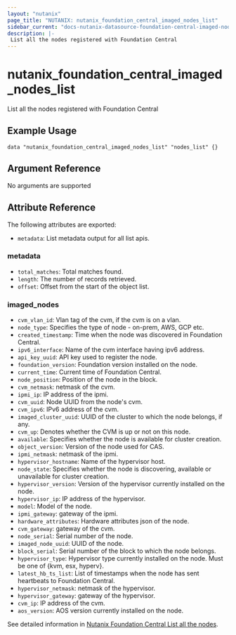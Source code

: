 ```yaml
---
layout: "nutanix"
page_title: "NUTANIX: nutanix_foundation_central_imaged_nodes_list"
sidebar_current: "docs-nutanix-datasource-foundation-central-imaged-nodes"
description: |-
 List all the nodes registered with Foundation Central
---
```


# nutanix_foundation_central_imaged_nodes_list

List all the nodes registered with Foundation Central

## Example Usage

```hcl
data "nutanix_foundation_central_imaged_nodes_list" "nodes_list" {}
```

## Argument Reference

No arguments are supported

## Attribute Reference

The following attributes are exported:

* `metadata`: List metadata output for all list apis.

### metadata
* `total_matches`: Total matches found.
* `length`: The number of records retrieved.
* `offset`: Offset from the start of the object list.

### imaged_nodes
* `cvm_vlan_id`: Vlan tag of the cvm, if the cvm is on a vlan.
* `node_type`: Specifies the type of node - on-prem, AWS, GCP etc.
* `created_timestamp`: Time when the node was discovered in Foundation Central.
* `ipv6_interface`: Name of the cvm interface having ipv6 address.
* `api_key_uuid`: API key used to register the node.
* `foundation_version`: Foundation version installed on the node.
* `current_time`: Current time of Foundation Central.
* `node_position`: Position of the node in the block.
* `cvm_netmask`: netmask of the cvm.
* `ipmi_ip`: IP address of the ipmi.
* `cvm_uuid`: Node UUID from the node's cvm.
* `cvm_ipv6`: IPv6 address of the cvm.
* `imaged_cluster_uuid`: UUID of the cluster to which the node belongs, if any.
* `cvm_up`: Denotes whether the CVM is up or not on this node.
* `available`: Specifies whether the node is available for cluster creation.
* `object_version`: Version of the node used for CAS.
* `ipmi_netmask`: netmask of the ipmi.
* `hypervisor_hostname`: Name of the hypervisor host.
* `node_state`: Specifies whether the node is discovering, available or unavailable for cluster creation.
* `hypervisor_version`: Version of the hypervisor currently installed on the node.
* `hypervisor_ip`: IP address of the hypervisor.
* `model`: Model of the node.
* `ipmi_gateway`: gateway of the ipmi.
* `hardware_attributes`: Hardware attributes json of the node.
* `cvm_gateway`: gateway of the cvm.
* `node_serial`: Serial number of the node.
* `imaged_node_uuid`: UUID of the node.
* `block_serial`: Serial number of the block to which the node belongs.
* `hypervisor_type`: Hypervisor type currently installed on the node. Must be one of {kvm, esx, hyperv}.
* `latest_hb_ts_list`: List of timestamps when the node has sent heartbeats to Foundation Central.
* `hypervisor_netmask`: netmask of the hypervisor.
* `hypervisor_gateway`: gateway of the hypervisor.
* `cvm_ip`: IP address of the cvm.
* `aos_version`: AOS version currently installed on the node.

See detailed information in [Nutanix Foundation Central List all the nodes](https://www.nutanix.dev/api_references/foundation-central/#/b3A6MjIyMjI3NDQ-list-all-the-nodes).